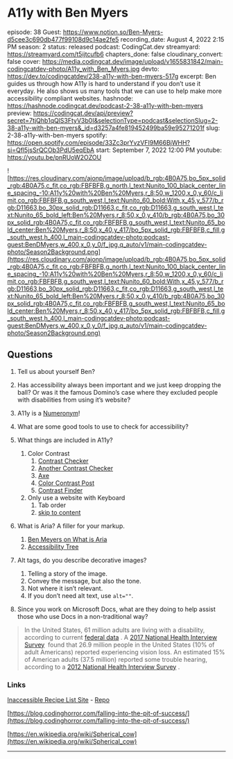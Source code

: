 # A11y with Ben Myers

episode: 38
Guest: https://www.notion.so/Ben-Myers-d5cee3c690db477f99108d9c14ae2fe5
recording_date: August 4, 2022 2:15 PM
season: 2
status: released
podcast: CodingCat.dev
streamyard: https://streamyard.com/t5ijtcufb6
chapters_done: false
cloudinary_convert: false
cover: https://media.codingcat.dev/image/upload/v1655831842/main-codingcatdev-photo/A11y_with_Ben_Myers.jpg
devto: https://dev.to/codingcatdev/238-a11y-with-ben-myers-517g
excerpt: Ben guides us through how A11y is hard to understand if you don’t use it everyday. He also shows us many tools that we can use to help make more accessibility compliant websites.
hashnode: https://hashnode.codingcat.dev/podcast-2-38-a11y-with-ben-myers
preview: https://codingcat.dev/api/preview?secret=7tjQhb1qQlS3FtyV3b0I&selectionType=podcast&selectionSlug=2-38-a11y-with-ben-myers&_id=d3257a4fe819452499ba59e95271201f
slug: 2-38-a11y-with-ben-myers
spotify: https://open.spotify.com/episode/33Zc3prYvzVFI9M66BjWHH?si=Qfl5jsSrQCOb3PdU5eqEbA
start: September 7, 2022 12:00 PM
youtube: https://youtu.be/pnRUoW2OZOU

![https://res.cloudinary.com/ajonp/image/upload/b_rgb:4B0A75,bo_5px_solid_rgb:4B0A75,c_fit,co_rgb:FBFBFB,g_north,l_text:Nunito_100_black_center_line_spacing_-10:A11y%20with%20Ben%20Myers,r_8:50,w_1200,x_0,y_60/c_limit,co_rgb:FBFBFB,g_south_west,l_text:Nunito_60_bold:With,x_45,y_577/b_rgb:D11663,bo_30px_solid_rgb:D11663,c_fit,co_rgb:D11663,g_south_west,l_text:Nunito_65_bold_left:Ben%20Myers,r_8:50,x_0,y_410/b_rgb:4B0A75,bo_30px_solid_rgb:4B0A75,c_fit,co_rgb:FBFBFB,g_south_west,l_text:Nunito_65_bold_center:Ben%20Myers,r_8:50,x_40,y_417/bo_5px_solid_rgb:FBFBFB,c_fill,g_south_west,h_400,l_main-codingcatdev-photo:podcast-guest:BenDMyers,w_400,x_0,y_0/f_jpg,q_auto/v1/main-codingcatdev-photo/Season2Background.png](https://res.cloudinary.com/ajonp/image/upload/b_rgb:4B0A75,bo_5px_solid_rgb:4B0A75,c_fit,co_rgb:FBFBFB,g_north,l_text:Nunito_100_black_center_line_spacing_-10:A11y%20with%20Ben%20Myers,r_8:50,w_1200,x_0,y_60/c_limit,co_rgb:FBFBFB,g_south_west,l_text:Nunito_60_bold:With,x_45,y_577/b_rgb:D11663,bo_30px_solid_rgb:D11663,c_fit,co_rgb:D11663,g_south_west,l_text:Nunito_65_bold_left:Ben%20Myers,r_8:50,x_0,y_410/b_rgb:4B0A75,bo_30px_solid_rgb:4B0A75,c_fit,co_rgb:FBFBFB,g_south_west,l_text:Nunito_65_bold_center:Ben%20Myers,r_8:50,x_40,y_417/bo_5px_solid_rgb:FBFBFB,c_fill,g_south_west,h_400,l_main-codingcatdev-photo:podcast-guest:BenDMyers,w_400,x_0,y_0/f_jpg,q_auto/v1/main-codingcatdev-photo/Season2Background.png)

## Questions

1. Tell us about yourself Ben?
2. Has accessibility always been important and we just keep dropping the ball? Or was it the famous Domino’s case where they excluded people with disabilities from using it’s website?
3. A11y is a [Numeronym](https://en.wikipedia.org/wiki/Numeronym)!
4. What are some good tools to use to check for accessibility?
5. What things are included in A11y?
    1. Color Contrast
        1. [Contrast Checker](https://www.notion.so/160cd5bd1ef14296ae79f113a10dcbcd)
        2. [Another Contrast Checker](https://app.contrast-finder.org/)
        3. [Axe](https://github.com/dequelabs/axe-core)
        4. [Color Contrast Post](https://benmyers.dev/blog/fix-low-contrast-text/)
        5. [Contrast Finder](https://app.contrast-finder.org/)
    2. Only use a website with Keyboard
        1. Tab order
        2. [skip to content](https://accessibility.oit.ncsu.edu/it-accessibility-at-nc-state/developers/accessibility-handbook/mouse-and-keyboard-events/skip-to-main-content/)
6. What is Aria? A filler for your markup.
    1. [Ben Meyers on What is Aria](https://benmyers.dev/blog/aria/)
    2. [Accessibility Tree](https://www.notion.so/Ben-Myers-d5cee3c690db477f99108d9c14ae2fe5)
7. Alt tags, do you describe decorative images?
    1. Telling a story of the image.
    2. Convey the message, but also the tone.
    3. Not where it isn’t relevant.
    4. If you don’t need alt text, use `alt=""`.

1. Since you work on Microsoft Docs, what are they doing to help assist those who use Docs in a non-traditional way?

> In the United States, 61 million adults are living with a disability, according to current [federal data](https://www.cdc.gov/ncbddd/disabilityandhealth/infographic-disability-impacts-all.html)
. A [2017 National Health Interview Survey](https://www.afb.org/research-and-initiatives/statistics/adults)
 found that 26.9 million people in the United States (10% of adult Americans) reported experiencing vision loss. An estimated 15% of American adults (37.5 million) reported some trouble hearing, according to a [2012 National Health Interview Survey](https://www.nidcd.nih.gov/health/statistics/quick-statistics-hearing)
.
> 

### Links

[Inaccessible Recipe List Site](https://inaccessible-recipes.netlify.app/) - [Repo](https://github.com/BenDMyers/inaccessible-recipe-list)

[https://blog.codinghorror.com/falling-into-the-pit-of-success/](https://blog.codinghorror.com/falling-into-the-pit-of-success/)

[https://en.wikipedia.org/wiki/Spherical_cow](https://en.wikipedia.org/wiki/Spherical_cow)

---